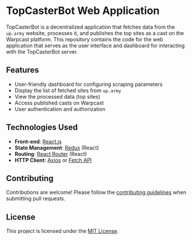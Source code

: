 # TopCasterBot Web Application

TopCasterBot is a decentralized application that fetches data from the `up.army` website, processes it, and publishes the top sites as a cast on the Warpcast platform. This repository contains the code for the web application that serves as the user interface and dashboard for interacting with the TopCasterBot server.

## Features

- User-friendly dashboard for configuring scraping parameters
- Display the list of fetched sites from `up.army`
- View the processed data (top sites)
- Access published casts on Warpcast
- User authentication and authorization

## Technologies Used

- **Front-end**: [React.js](https://reactjs.org/)
- **State Management**: [Redux](https://redux.js.org/) (React) 
- **Routing**: [React Router](https://reactrouter.com/) (React) 
- **HTTP Client**: [Axios](https://axios-http.com/) or [Fetch API](https://developer.mozilla.org/en-US/docs/Web/API/Fetch_API)


## Contributing

Contributions are welcome! Please follow the [contributing guidelines](.github/CONTRIBUTING.md) when submitting pull requests.

## License

This project is licensed under the [MIT License](LICENSE).

